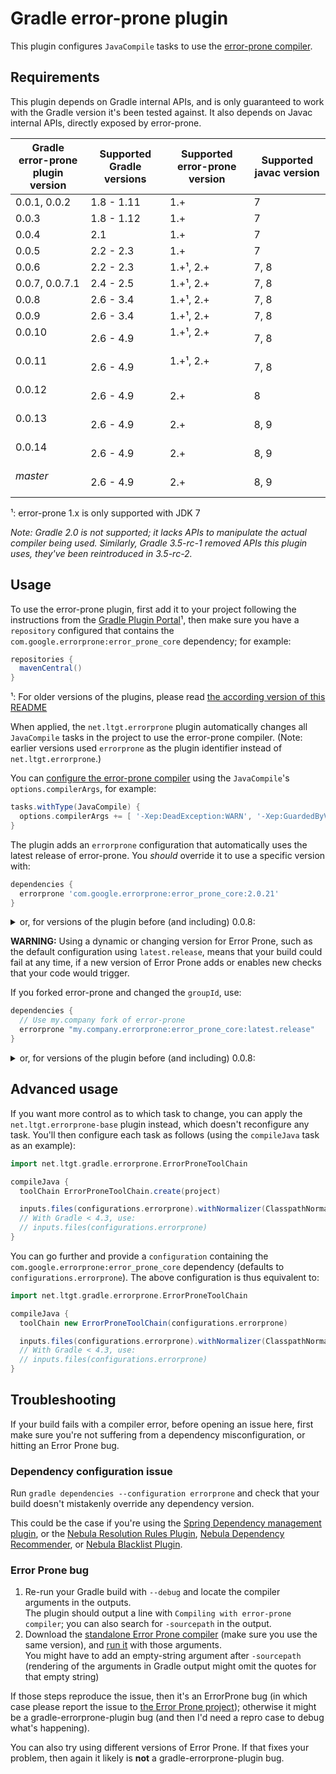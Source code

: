 Gradle error-prone plugin
=========================

This plugin configures `JavaCompile` tasks to use the [error-prone compiler].

[error-prone compiler]: http://errorprone.info/

Requirements
------------

This plugin depends on Gradle internal APIs,
and is only guaranteed to work with the Gradle version it's been tested against.
It also depends on Javac internal APIs, directly exposed by error-prone.

 Gradle error-prone plugin version | Supported Gradle versions | Supported error-prone version | Supported javac version
 --------------------------------- | ------------------------- | ----------------------------- | -----------------------
 0.0.1, 0.0.2                      | 1.8 - 1.11                | 1.+                           | 7
 0.0.3                             | 1.8 - 1.12                | 1.+                           | 7
 0.0.4                             | 2.1                       | 1.+                           | 7
 0.0.5                             | 2.2 - 2.3                 | 1.+                           | 7
 0.0.6                             | 2.2 - 2.3                 | 1.+¹, 2.+                     | 7, 8
 0.0.7, 0.0.7.1                    | 2.4 - 2.5                 | 1.+¹, 2.+                     | 7, 8
 0.0.8                             | 2.6 - 3.4                 | 1.+¹, 2.+                     | 7, 8
 0.0.9                             | 2.6 - 3.4                 | 1.+¹, 2.+                     | 7, 8
 0.0.10                            | 2.6 - 4.9                 | 1.+¹, 2.+                     | 7, 8
 0.0.11                            | 2.6 - 4.9                 | 1.+¹, 2.+                     | 7, 8
 0.0.12                            | 2.6 - 4.9                 | 2.+                           | 8
 0.0.13                            | 2.6 - 4.9                 | 2.+                           | 8, 9
 0.0.14                            | 2.6 - 4.9                 | 2.+                           | 8, 9
 _master_                          | 2.6 - 4.9                 | 2.+                           | 8, 9

¹: error-prone 1.x is only supported with JDK 7

_Note: Gradle 2.0 is not supported;
it lacks APIs to manipulate the actual compiler being used.
Similarly, Gradle 3.5-rc-1 removed APIs this plugin uses,
they've been reintroduced in 3.5-rc-2._

Usage
-----

To use the error-prone plugin,
first add it to your project following the instructions from the [Gradle Plugin Portal](https://plugins.gradle.org/plugin/net.ltgt.errorprone)¹,
then make sure you have a `repository` configured that contains the `com.google.errorprone:error_prone_core` dependency;
for example:

```groovy
repositories {
  mavenCentral()
}
```

¹: For older versions of the plugins, please read [the according version of this README](https://github.com/tbroyer/gradle-errorprone-plugin/commits/master/README.md)

When applied, the `net.ltgt.errorprone` plugin automatically changes all `JavaCompile` tasks in
the project to use the error-prone compiler.
(Note: earlier versions used `errorprone` as the plugin identifier instead of `net.ltgt.errorprone`.)

You can [configure the error-prone compiler](http://errorprone.info/docs/flags) using the `JavaCompile`'s `options.compilerArgs`,
for example:

```groovy
tasks.withType(JavaCompile) {
  options.compilerArgs += [ '-Xep:DeadException:WARN', '-Xep:GuardedByValidator:OFF' ]
}
```

The plugin adds an `errorprone` configuration that automatically uses the latest release of error-prone.
You *should* override it to use a specific version with:

```groovy
dependencies {
  errorprone 'com.google.errorprone:error_prone_core:2.0.21'
}
```

<details>
<summary>or, for versions of the plugin before (and including) 0.0.8:</summary>

```groovy
configurations.errorprone {
  // 2.0.5 is the last version compatible with JDK 7
  resolutionStrategy.force 'com.google.errorprone:error_prone_core:2.0.5'
}
```

</details>

**WARNING:** Using a dynamic or changing version for Error Prone,
such as the default configuration using `latest.release`,
means that your build could fail at any time,
if a new version of Error Prone adds or enables new checks that your code would trigger.

If you forked error-prone and changed the `groupId`, use:

```groovy
dependencies {
  // Use my.company fork of error-prone
  errorprone "my.company.errorprone:error_prone_core:latest.release"
}
```

<details>
<summary>or, for versions of the plugin before (and including) 0.0.8:</summary>

```groovy
// Use my.company fork of error-prone
configurations.errorprone {
  resolutionStrategy.eachDependency { DependencyResolveDetails details ->
    if (details.requested.group == 'com.google.errorprone') {
      details.useTarget "my.company.errorprone:${details.requested.name}:latest.release"
    }
  }
}
```

</details>

Advanced usage
--------------

If you want more control as to which task to change,
you can apply the `net.ltgt.errorprone-base` plugin instead,
which doesn't reconfigure any task.
You'll then configure each task as follows
(using the `compileJava` task as an example):

```groovy
import net.ltgt.gradle.errorprone.ErrorProneToolChain

compileJava {
  toolChain ErrorProneToolChain.create(project)

  inputs.files(configurations.errorprone).withNormalizer(ClasspathNormalizer)
  // With Gradle < 4.3, use:
  // inputs.files(configurations.errorprone)
}
```

You can go further and provide a `configuration` containing the `com.google.errorprone:error_prone_core` dependency
(defaults to `configurations.errorprone`).
The above configuration is thus equivalent to:

```groovy
import net.ltgt.gradle.errorprone.ErrorProneToolChain

compileJava {
  toolChain new ErrorProneToolChain(configurations.errorprone)

  inputs.files(configurations.errorprone).withNormalizer(ClasspathNormalizer)
  // With Gradle < 4.3, use:
  // inputs.files(configurations.errorprone)
}
```

Troubleshooting
---------------

If your build fails with a compiler error,
before opening an issue here,
first make sure you're not suffering from a dependency misconfiguration,
or hitting an Error Prone bug.

### Dependency configuration issue

Run `gradle dependencies --configuration errorprone`
and check that your build doesn't mistakenly override any dependency version.

This could be the case if you're using the [Spring Dependency management plugin](https://plugins.gradle.org/plugin/io.spring.dependency-management),
or the [Nebula Resolution Rules Plugin](https://plugins.gradle.org/plugin/nebula.resolution-rules),
[Nebula Dependency Recommender](https://plugins.gradle.org/plugin/nebula.dependency-recommender),
or [Nebula Blacklist Plugin](https://plugins.gradle.org/plugin/nebula.blacklist).

### Error Prone bug

 1. Re-run your Gradle build with `--debug` and locate the compiler arguments in the outputs.  
    The plugin should output a line with `Compiling with error-prone compiler`;
    you can also search for `-sourcepath` in the output.
 2. Download the [standalone Error Prone compiler](https://search.maven.org/#search%7Cgav%7C1%7Cg%3A%22com.google.errorprone%22%20AND%20a%3A%22error_prone_ant%22)
    (make sure you use the same version),
    and [run it](http://errorprone.info/docs/installation#command-line) with those arguments.  
    You might have to add an empty-string argument after `-sourcepath`
    (rendering of the arguments in Gradle output might omit the quotes for that empty string)

If those steps reproduce the issue, then it's an ErrorProne bug
(in which case please report the issue to [the Error Prone project](https://github.com/google/error-prone/issues));
otherwise it might be a gradle-errorprone-plugin bug (and then I'd need a repro case to debug what's happening).

You can also try using different versions of Error Prone.
If that fixes your problem, then again it likely is **not** a gradle-errorprone-plugin bug.

